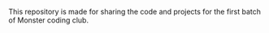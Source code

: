 This repository is made for sharing the code and projects for the first batch of Monster coding club.
